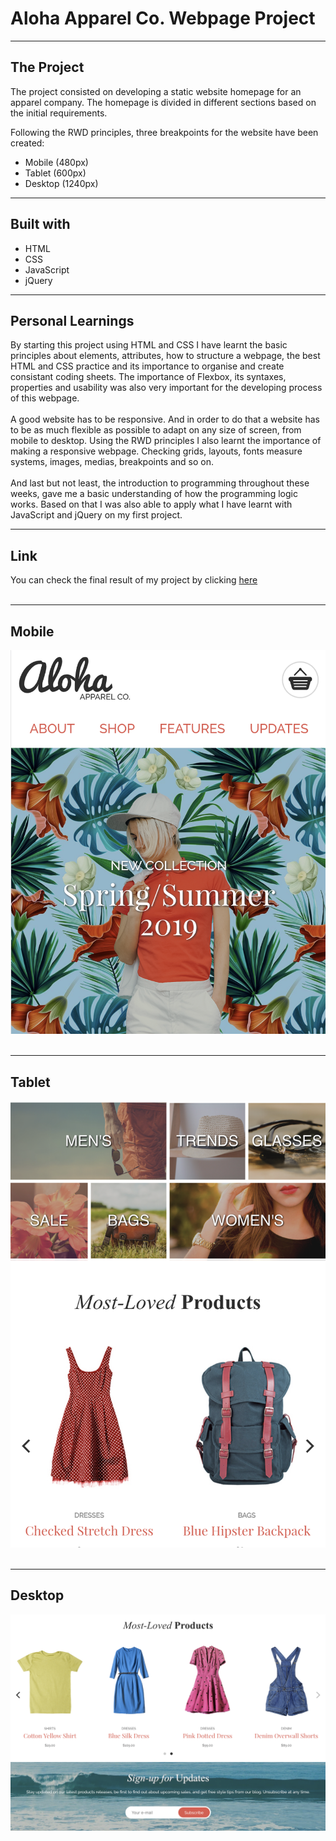 # Aloha Apparel Co. Webpage Project

---
## The Project

The project consisted on developing a static website homepage for an apparel company. The homepage is divided in different sections based on the initial requirements. 

Following the RWD principles, three breakpoints for the website have been created:

- Mobile (480px)
- Tablet (600px)
- Desktop (1240px)

---
## Built with

- HTML
- CSS
- JavaScript
- jQuery

---
## Personal Learnings

By starting this project using HTML and CSS I have learnt the basic principles about elements, attributes, how to structure a webpage, the best HTML and CSS practice and its importance to organise and create consistant coding sheets. The importance of Flexbox, its syntaxes, properties and usability was also very important for the developing process of this webpage.
<br>
<br>
A good website has to be responsive. And in order to do that a website has to be as much flexible as possible to adapt on any size of screen, from mobile to desktop. Using the RWD principles I also learnt the importance of making a responsive webpage. Checking grids, layouts, fonts measure systems, images, medias, breakpoints and so on.
<br>
<br>
And last but not least, the introduction to programming throughout these weeks, gave me a basic understanding of how the programming logic works. Based on that I was also able to apply what I have learnt with JavaScript and jQuery on my first project.


----
## Link
You can check the final result of my project by clicking [here](https://tonypossamai.github.io/Aloha-Apparel/)
<br>
<br>


---
## Mobile
<img src="images/screenshot-aloha-mobile-banner.png">
<br>
<br>

---
## Tablet
<img src="images/screenshot-aloha-tablet-collection-carousel.png">
<br>
<br>

---
## Desktop
<img src="images/screenshot-aloha-desktop-carousel.png">
